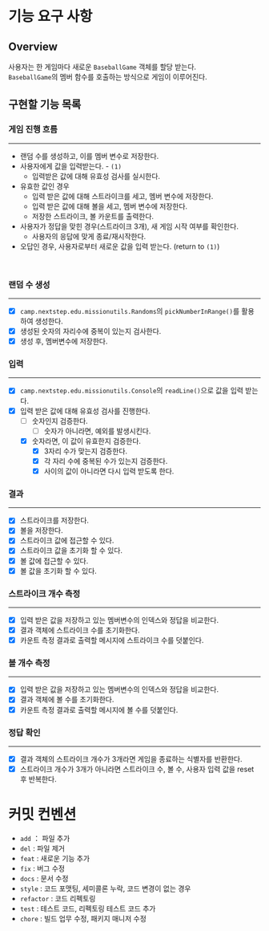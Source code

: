 # 기능 요구 사항

## Overview

사용자는 한 게임마다 새로운 `BaseballGame` 객체를 할당 받는다. <br>
`BaseballGame`의 멤버 함수를 호출하는 방식으로 게임이 이루어진다. <br>

## 구현할 기능 목록

### 게임 진행 흐름

---

- 랜덤 수를 생성하고, 이를 멤버 변수로 저장한다.
- 사용자에게 값을 입력받는다. - `(1)`
  - 입력받은 값에 대해 유효성 검사를 실시한다.
- 유효한 값인 경우
  - 입력 받은 값에 대해 스트라이크를 세고, 멤버 변수에 저장한다.
  - 입력 받은 값에 대해 볼을 세고, 멤버 변수에 저장한다.
  - 저장한 스트라이크, 볼 카운트를 출력한다.
- 사용자가 정답을 맞힌 경우(스트라이크 3개), 새 게임 시작 여부를 확인한다.
  - 사용자의 응답에 맞게 종료/재시작한다.
- 오답인 경우, 사용자로부터 새로운 값을 입력 받는다. (return to `(1)`)
  
<br>

### 랜덤 수 생성

---

- [x] `camp.nextstep.edu.missionutils.Randoms`의 `pickNumberInRange()`를 활용하여 생성한다.
- [x] 생성된 숫자의 자리수에 중복이 있는지 검사한다.
- [x] 생성 후, 멤버변수에 저장한다.

### 입력

---

- [x] `camp.nextstep.edu.missionutils.Console`의 `readLine()`으로 값을 입력 받는다.
- [x] 입력 받은 값에 대해 유효성 검사를 진행한다.
  - [ ] 숫자인지 검증한다.
    - [ ] 숫자가 아니라면, 예외를 발생시킨다.
  - [x] 숫자라면, 이 값이 유효한지 검증한다.
    - [x] 3자리 수가 맞는지 검증한다.
    - [x] 각 자리 수에 중복된 수가 있는지 검증한다.
    - [x] 사이의 값이 아니라면 다시 입력 받도록 한다.

### 결과

---

- [x] 스트라이크를 저장한다.
- [x] 볼을 저장한다.
- [x] 스트라이크 값에 접근할 수 있다.
- [x] 스트라이크 값을 초기화 할 수 있다.
- [x] 볼 값에 접근할 수 있다.
- [x] 볼 값을 초기화 할 수 있다.

### 스트라이크 개수 측정

---

- [x] 입력 받은 값을 저장하고 있는 멤버변수의 인덱스와 정답을 비교한다.
- [x] 결과 객체에 스트라이크 수를 초기화한다.
- [x] 카운트 측정 결과로 출력할 메시지에 스트라이크 수를 덧붙인다.

### 볼 개수 측정

---

- [x] 입력 받은 값을 저장하고 있는 멤버변수의 인덱스와 정답을 비교한다.
- [x] 결과 객체에 볼 수를 초기화한다.
- [x] 카운트 측정 결과로 출력할 메시지에 볼 수를 덧붙인다.

### 정답 확인

---

- [x] 결과 객체의 스트라이크 개수가 3개라면 게임을 종료하는 식별자를 반환한다.
- [x] 스트라이크 개수가 3개가 아니라면 스트라이크 수, 볼 수, 사용자 입력 값을 reset 후 반복한다.

# 커밋 컨벤션

- `add` ： 파일 추가
- `del` : 파일 제거
- `feat` : 새로운 기능 추가
- `fix` : 버그 수정
- `docs` : 문서 수정
- `style` : 코드 포맷팅, 세미콜론 누락, 코드 변경이 없는 경우
- `refactor` : 코드 리펙토링
- `test` : 테스트 코드, 리펙토링 테스트 코드 추가
- `chore` : 빌드 업무 수정, 패키지 매니저 수정
